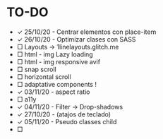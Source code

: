 # TO-DO

+ ✓ 25/10/20 - Centrar elementos con place-item
+ ✓ 26/10/20 - Optimizar clases con SASS
+ □ Layouts -> 1linelayouts.glitch.me
+ □ html - img Lazy loading
+ □ html - img responsive <source> avif
+ □ snap scroll
+ □ horizontal scroll
+ □ adaptative components !
+ ✓ 03/11/20 - aspect ratio
+ □ a11y
+ ✓ 04/11/20 - Filter -> Drop-shadows
+ ✓ 27/10/20 - (atajos de teclado) 
+ ✓ 05/11/20 - Pseudo classes child
+ □  
